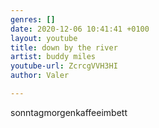 ```yaml
---
genres: []
date: 2020-12-06 10:41:41 +0100
layout: youtube
title: down by the river
artist: buddy miles
youtube-url: ZcrcgVVH3HI
author: Valer

---
```

sonntagmorgenkaffeeimbett